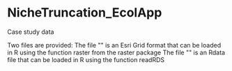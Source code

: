 # NicheTruncation_EcolApp
Case study data

Two files are provided:
The file "" is an Esri Grid format that can be loaded in R using the function raster from the raster package
The file "" is an Rdata file that can be loaded in R using the function readRDS
